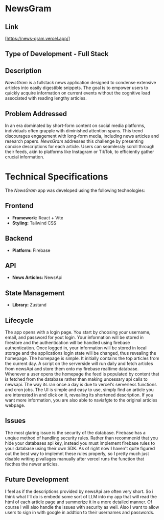 # NewsGram

## Link

[https://news-gram.vercel.app/]

## Type of Development - Full Stack

## Description

_NewsGram_ is a fullstack news application designed to condense extensive articles into easily digestible snippets. The goal is to empower users to quickly acquire information on current events without the cognitive load associated with reading lengthy articles.

## Problem Addressed

In an era dominated by short-form content on social media platforms, individuals often grapple with diminished attention spans. This trend discourages engagement with long-form media, including news articles and research papers. _NewsGram_ addresses this challenge by presenting concise descriptions for each article. Users can seamlessly scroll through their feeds, akin to platforms like Instagram or TikTok, to efficiently gather crucial information.

# Technical Specifications

The _NewsGram_ app was developed using the following technologies:

## Frontend

- **Framework:** React + Vite
- **Styling:** Tailwind CSS

## Backend

- **Platform:** Firebase

## API

- **News Articles:** NewsApi

## State Management

- **Library:** Zustand

## Lifecycle

The app opens with a login page. You start by choosing your username, email, and password for yout login. Your information will be stored in firestore and the authentication will be handled using firebase authentication. Once logged in, your information will be stored in local storage and the applications login state will be changed, thus revealing the homepage. The homepage is simple. It initially contains the top articles from the current day. A script on the serverside will run daily and fetch articles from newsApi and store them onto my firebase realtime database. Whenever a user opens the homepage the feed is populated by content that is fetched from the database rather than making uncessary api calls to newsapi. The way its ran once a day is due to vercel's serverless functions and cron jobs. The UI is simple and easy to use, simply find an article you are interested in and click on it, revealing its shortened description. If you want more information, you are also able to naviafgte to the original articles webpage.

## Issues

The most glaring issue is the security of the database. Firebase has a unqiue method of handling security rules. Rather than recommenid that you hide your databases api key, instead you must implement firebase rules to your database using their own SDK. As of right now I haven't quite figured out the best way to implemnt these rules properly, so I pretty much just disable writing pivallages manually after vercel runs the function that fecthes the newer articles.

## Future Development

I feel as if the descriptions provided by newsApi are often very short. So i think what I'll do is embedd some sort of LLM into my app that will read the html of each article page and summerize it in a more detailed manner. Of course I will also handle the issues with security as well. Also I want to allow users to sign in with google in addtion to their usernames and passwords.
